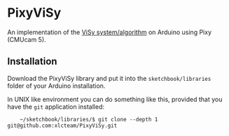 PixyViSy
========

An implementation of the [ViSy system/algorithm](http://xlc-team.info/visy) on
Arduino using Pixy (CMUcam 5).


Installation
------------

Download the PixyViSy library and put it into the `sketchbook/libraries` folder
of your Arduino installation.

In UNIX like environment you can do something like this, provided that you have
the `git` application installed:


        ~/sketchbook/libraries/$ git clone --depth 1 git@github.com:xlcteam/PixyViSy.git


